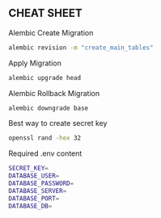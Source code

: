 ## CHEAT SHEET


Alembic Create Migration
```sh
alembic revision -m "create_main_tables"
```

Apply Migration
```sh
alembic upgrade head
```

Alembic Rollback Migration
```sh
alembic downgrade base
```

Best way to create secret key
```sh
openssl rand -hex 32
```

Required .env content
```sh
SECRET_KEY=
DATABASE_USER=
DATABASE_PASSWORD=
DATABASE_SERVER=
DATABASE_PORT=
DATABASE_DB=
```